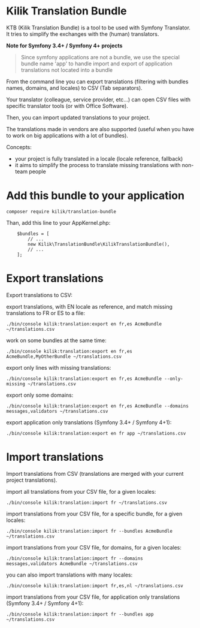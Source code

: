 Kilik Translation Bundle
========================

KTB (Kilik Translation Bundle) is a tool to be used with Symfony Translator. It tries to simplify the exchanges with the (human) translators.

**Note for Symfony 3.4+ / Symfony 4+ projects**

> Since symfony applications are not a bundle, we use the special bundle name 'app' to handle import and export of application translations not located into a bundle

From the command line you can export translations (filtering with bundles names, domains, and locales) to CSV (Tab separators).

Your translator (colleague, service provider, etc...) can open CSV files with specific translator tools (or with Office Software).

Then, you can import updated translations to your project.

The translations made in vendors are also supported (useful when you have to work on big applications with a lot of bundles).

Concepts:

- your project is fully translated in a locale (locale reference, fallback)
- it aims to simplify the process to translate missing translations with non-team people

Add this bundle to your application
===================================

    composer require kilik/translation-bundle

Than, add this line to your AppKernel.php:

        $bundles = [
            // ...
            new Kilik\TranslationBundle\KilikTranslationBundle(),
            // ...
        ];

Export translations
===================

Export translations to CSV:

export translations, with EN locale as reference, and match missing translations to FR or ES to a file: 

    ./bin/console kilik:translation:export en fr,es AcmeBundle ~/translations.csv

work on some bundles at the same time: 

    ./bin/console kilik:translation:export en fr,es AcmeBundle,MyOtherBundle ~/translations.csv

export only lines with missing translations:

    ./bin/console kilik:translation:export en fr,es AcmeBundle --only-missing ~/translations.csv

export only some domains:

    ./bin/console kilik:translation:export en fr,es AcmeBundle --domains messages,validators ~/translations.csv

export application only translations (Symfony 3.4+ / Symfony 4+1):

    ./bin/console kilik:translation:export en fr app ~/translations.csv

Import translations
===================

Import translations from CSV (translations are merged with your current project translations).

import all translations from your CSV file, for a given locales:

    ./bin/console kilik:translation:import fr ~/translations.csv

import translations from your CSV file, for a specific bundle, for a given locales:

    ./bin/console kilik:translation:import fr --bundles AcmeBundle ~/translations.csv

import translations from your CSV file, for domains, for a given locales:

    ./bin/console kilik:translation:import fr --domains messages,validators AcmeBundle ~/translations.csv

you can also import translations with many locales:

    ./bin/console kilik:translation:import fr,es,nl ~/translations.csv

import translations from your CSV file, for application only translations (Symfony 3.4+ / Symfony 4+1):

    ./bin/console kilik:translation:import fr --bundles app ~/translations.csv

